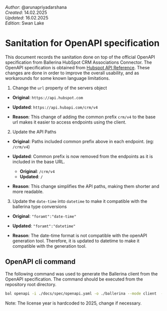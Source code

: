 _Author_:  @arunapriyadarshana \
_Created_: 14.02.2025 \
_Updated_: 16.02.2025 \
_Edition_: Swan Lake

# Sanitation for OpenAPI specification

This document records the sanitation done on top of the official OpenAPI specification from Ballerina HubSpot CRM Associations Connector. 
The OpenAPI specification is obtained from [Hubspot API Reference](https://github.com/HubSpot/HubSpot-public-api-spec-collection/blob/main/PublicApiSpecs/CRM/Associations/Rollouts/130902/v4/associations.json).
These changes are done in order to improve the overall usability, and as workarounds for some known language limitations.

1. Change the `url` property of the servers object
- **Original**: 
`https://api.hubspot.com`

- **Updated**: 
`https://api.hubapi.com/crm/v4`

- **Reason**: This change of adding the common prefix `crm/v4` to the base url makes it easier to access endpoints using the client.

2. Update the API Paths
- **Original**: Paths included common prefix above in each endpoint. (eg: `/crm/v4`)

- **Updated**: Common prefix is now removed from the endpoints as it is included in the base URL.
  - **Original**: `/crm/v4`
  - **Updated**: `/`

- **Reason**: This change simplifies the API paths, making them shorter and more readable.
 

3. Update the `date-time` into `datetime` to make it compatible with the ballerina type conversions
- **Original**: `"foramt":"date-time"`
- **Updated**: `"foramt":"datetime"`

- **Reason**: The date-time format is not compatible with the openAPI generation tool. Therefore, it is updated to datetime to make it compatible with the generation tool.

## OpenAPI cli command

The following command was used to generate the Ballerina client from the OpenAPI specification. The command should be executed from the repository root directory.

```bash
bal openapi -i ./docs/spec/openapi.yaml -o ./ballerina --mode client  --license ./docs/license.txt
```
Note: The license year is hardcoded to 2025, change if necessary.
